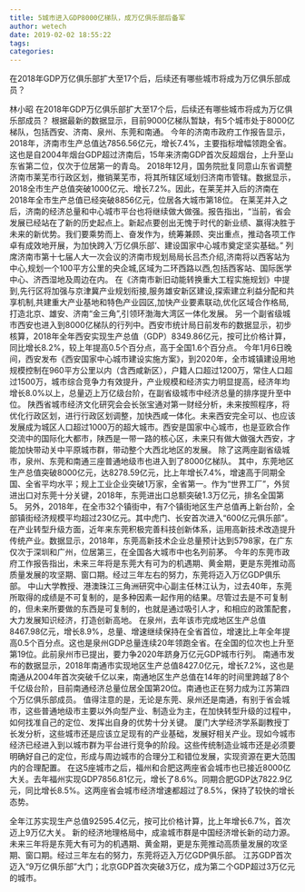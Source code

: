 ```yaml
---
title: 5城市进入GDP8000亿梯队，成万亿俱乐部后备军
author: wetech
date: 2019-02-02 18:55:22
tags: 
categories: 
---
```

在2018年GDP万亿俱乐部扩大至17个后，后续还有哪些城市将成为万亿俱乐部成员？
<!-- more -->
林小昭
在2018年GDP万亿俱乐部扩大至17个后，后续还有哪些城市将成为万亿俱乐部成员？
根据最新的数据显示，目前9000亿梯队暂缺，有5个城市处于8000亿梯队，包括西安、济南、泉州、东莞和南通。
今年的济南市政府工作报告显示，2018年，济南市生产总值达7856.56亿元，增长7.4%，主要指标增幅领跑全省。
这也是自2004年烟台GDP超过济南后，15年来济南GDP首次反超烟台，上升至山东省第二位，仅次于位居第一的青岛。
2018年12月，国务院批复同意山东省调整济南市莱芜市行政区划，撤销莱芜市，将其所辖区域划归济南市管辖。数据显示，2018全市生产总值突破1000亿元、增长7.2%。因此，在莱芜并入后的济南在2018年全市生产总值已经突破8856亿元，位居各大城市第18位。
在莱芜并入之后，济南的经济总量和中心城市平台也将继续做大做强。报告指出，“当前，省会发展已经站在了新的历史起点上。新起点要创出无愧于时代的新业绩、赢得决胜于未来的新优势。我们要乘势而上、奋发作为，统筹兼顾、突出重点，推动各项工作卓有成效地开展，为加快跨入‘万亿俱乐部’、建设国家中心城市奠定坚实基础。”
列席济南市第十七届人大一次会议的济南市规划局局长吕杰介绍,济南将以西客站为中心,规划一个100平方公里的央企城,区域为二环西路以西,包括西客站、国际医学中心、济西湿地及周边在内。
在《济南市新旧动能转换重大工程实施规划》中提到,先行区将加强与京津冀产业规划衔接,服务雄安新区建设,探索建立利益分配和共享机制,共建重大产业基地和特色产业园区,加快产业要素联动,优化区域合作格局,打造北京、雄安、济南“金三角”,引领环渤海大湾区一体化发展。
另一个副省级城市西安也进入到8000亿梯队的行列中。西安市统计局日前发布的数据显示，初步核算，2018年全年西安实现生产总值（GDP）8349.86亿元，按可比价格计算，同比增长8.2%，较上年提高0.5个百分点，高于全国1.6个百分点。
今年1月6日晚间，西安发布《西安国家中心城市建设实施方案》，到2020年，全市城镇建设用地规模控制在960平方公里以内（含西咸新区），户籍人口超过1200万，常住人口超过1500万，城市综合竞争力有效提升，产业规模和经济实力明显提高，经济年均增长8.0%以上，总量迈上万亿级台阶，在副省级城市中经济总量的排序提升至中位。
陕西省城市经济文化研究会会长张宝通对第一财经分析，未来按照程序，将优化行政区划，进行行政区划调整，加快西咸一体化。未来西安完全可以、也应该发展成为城区人口超过1000万的超大城市。西安是国家中心城市，也是亚欧合作交流中的国际化大都市，陕西是一带一路的核心区，未来只有做大做强大西安，才能加快带动关中平原城市群，带动整个大西北地区的发展。
除了这两座副省级城市，泉州、东莞和南通三座普通地级市也进入到了8000亿梯队。
其中，东莞地区生产总值突破8000亿元，达8278.59亿元，比上年增长7.4%，增速高于同期全国、全省平均水平；规上工业企业突破1万家，全省第一。作为“世界工厂”，外贸进出口对东莞十分关键，2018年，东莞进出口总额突破1.3万亿元，排名全国第5。
另外，2018年，在全市32个镇街中，有7个镇街地区生产总值再上新台阶，全部镇街经济规模平均超过230亿元。其中虎门、长安首次进入“600亿元俱乐部”。
在产业转型升级方面，近年来东莞积极完善科技创新体系，运用高新技术改造提升传统产业。数据显示，2018年，东莞高新技术企业总量预计达到5798家，在广东仅次于深圳和广州，位居第三，在全国各大城市中也名列前茅。
今年的东莞市政府工作报告指出，未来三年将是东莞大有可为的机遇期、黄金期，更是东莞推动高质量发展的攻坚期、窗口期。经过三年左右的努力，东莞将迈入万亿GDP俱乐部。
中山大学教授、港澳珠江三角洲研究中心副主任林江认为，过去40年，东莞所取得的成绩是不可复制的，是多种因素一起作用的结果。尽管过去是不可复制的，但未来所要做的东西是可复制的，也就是通过吸引人才，和相应的政策配套，大力发展知识经济，打造创新高地。
在泉州，去年该市完成地区生产总值8467.98亿元，增长8.9%，总量、增速继续保持在全省首位，增速比上年全年提高0.5个百分点。这也是泉州GDP总量连续20年领跑全省。在全国的位次也上升至第19位。此前泉州市已提出，要力争2020年跻身万亿元GDP城市行列。
南通市发布的数据显示，2018年南通市实现地区生产总值8427.0亿元，增长7.2%，这也是南通从2004年首次突破千亿以来，南通地区生产总值在14年的时间里跨越了8个千亿级台阶，目前南通经济总量位居全国第20位。南通也正在努力成为江苏第四个万亿俱乐部成员。
值得注意的是，无论是东莞、泉州还是南通，有别于省会城市，这些普通地级市主要以外向型产业、制造业为主，在加快转型升级的过程中，如何找准自己的定位、发挥出自身的优势十分关键。
厦门大学经济学系副教授丁长发分析，这些城市还是应该立足现有的产业基础，发展好相关产业。现如今城市经济已经进入到以城市群为平台进行竞争的阶段。这些传统制造业城市还是必须要明确好自己的定位，形成与周边城市的合理分工和错位发展，实现资源在更大范围内的合理配置。
在这5座城市之后，福州和合肥这两座省会城市也已接近8000亿大关。去年福州实现GDP7856.81亿元，增长了8.6%。同期合肥GDP达7822.9亿元，同比增长8.5%。这两座省会城市经济增速都超过了8.5%，保持了较快的增长态势。
 
 
全年江苏实现生产总值92595.4亿元，按可比价格计算，比上年增长6.7%，首次迈上9万亿大关。
新的经济地理格局中，成渝城市群是中国经济增长新的动力源。
未来三年将是东莞大有可为的机遇期、黄金期，更是东莞推动高质量发展的攻坚期、窗口期。经过三年左右的努力，东莞将迈入万亿GDP俱乐部。
江苏GDP首次迈入“9万亿俱乐部”大门；北京GDP首次突破3万亿，成为第二个GDP超过3万亿元的城市。
